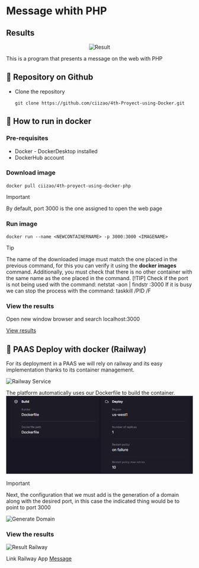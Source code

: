 # Message whith PHP
## Results

<p align="center">
    <img src="./public/Images/Resultado.png.png" alt="Result ">
</p>

This is a program that presents a message on the web with PHP

## :open_book: Repository on Github
* Clone the repository

    ```
    git clone https://github.com/ciizao/4th-Proyect-using-Docker.git
    ```

## :rocket: How to run in docker
### Pre-requisites
* Docker - DockerDesktop installed
* DockerHub account
### Download image
```
docker pull ciizao/4th-proyect-using-docker-php
```
> [!IMPORTANT]
> By default, port 3000 is the one assigned to open the web page
### Run image
```
docker run --name <NEWCONTAINERNAME> -p 3000:3000 <IMAGENAME>
```
> [!TIP]
> The name of the downloaded image must match the one placed in the previous command, for this you can verify it using the **docker images** command. Additionally, you must check that there is no other container with the same name as the one placed in the command.
> [!TIP]
> Check if the port is not being used with the command: netstat -aon | findstr :3000
> If it is busy we can stop the process with the command: taskkill /PID <PID> /F

### View the results
Open new window browser and search localhost:3000

[View results](#results)

## :light_rail: PAAS Deploy with docker (Railway)
For its deployment in a PAAS we will rely on railway and its easy implementation thanks to its container management. 

![Railway Service](./public/Images/Railway1.png.png "Service")

The platform automatically uses our Dockerfile to build the container.
![Build Container](./public/Images/Railway3.png "Build Configuration")

> [!IMPORTANT]
> Next, the configuration that we must add is the generation of a domain along with the desired port, in this case the indicated thing would be to point to port 3000

![Generate Domain](./public/Images/Railway2.png.png"Domain")

### View the results
![Result Railway](./public/Images/RailwayResultado.png.png.png"Domain")


Link Railway App
[Message](http://4th-proyect-using-docker-production.up.railway.app "click for visit")